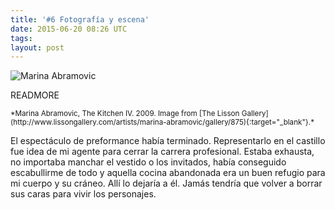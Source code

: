 ```yaml
---
title: '#6 Fotografía y escena'
date: 2015-06-20 08:26 UTC
tags: 
layout: post
---
```

![Marina Abramovic](/2015-foto/Marina-Abramovic-The-Kitchen-IV-2009.jpg)

READMORE

<small> 
*Marina Abramovic, The Kitchen IV. 2009. Image from [The Lisson Gallery](http://www.lissongallery.com/artists/marina-abramovic/gallery/875){:target="_blank"}.*
</small>

El espectáculo de preformance había terminado. Representarlo en el castillo fue idea de mi agente para cerrar la carrera profesional. Estaba exhausta, no importaba  manchar el vestido o los invitados, había conseguido escabullirme de todo y aquella cocina abandonada era un buen refugio para mi cuerpo y su cráneo. Allí lo dejaría a  él. Jamás tendría que volver a borrar sus caras para vivir los personajes.